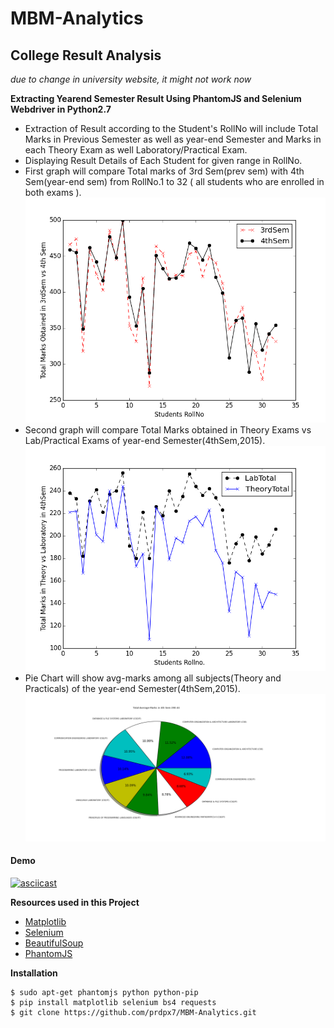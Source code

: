 # MBM-Analytics
College Result Analysis
--------
*due to change in university website, it might not work now*

**Extracting Yearend Semester Result Using PhantomJS and Selenium Webdriver in Python2.7**
* Extraction of Result according to the Student's RollNo will include Total Marks in Previous Semester as well as year-end Semester
  and Marks in each Theory Exam as well Laboratory/Practical Exam.
* Displaying Result Details of Each Student for given range in RollNo.
* First graph will compare Total marks of 3rd Sem(prev sem) with 4th Sem(year-end sem) from RollNo.1 to 32 ( all students who are enrolled in both exams ).
![3rd_vs_4th](https://raw.githubusercontent.com/prdpx7/MBM-Analytics/master/3rdsem_vs_4thsem.png)
* Second graph will compare Total Marks obtained in Theory Exams vs Lab/Practical Exams of year-end Semester(4thSem,2015).
![theory vs lab](https://raw.githubusercontent.com/prdpx7/MBM-Analytics/master/lab_vs_theory.png)
* Pie Chart will show avg-marks among all subjects(Theory and Practicals) of the year-end Semester(4thSem,2015).
![pie chart](https://raw.githubusercontent.com/prdpx7/MBM-Analytics/master/final_avg_dist.png)

#### Demo
[![asciicast](https://asciinema.org/a/aofoemh6caq9jl5mrsvxbv6jf.png)](https://asciinema.org/a/aofoemh6caq9jl5mrsvxbv6jf)

**Resources used in this Project**
* [Matplotlib](http://matplotlib.org/)
* [Selenium](http://selenium-python.readthedocs.org/)
* [BeautifulSoup](http://www.crummy.com/software/BeautifulSoup/bs4/doc/)
* [PhantomJS](http://phantomjs.org/)

**Installation**
```
$ sudo apt-get phantomjs python python-pip
$ pip install matplotlib selenium bs4 requests
$ git clone https://github.com/prdpx7/MBM-Analytics.git

```
